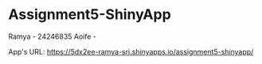 # Assignment5-ShinyApp
Ramya - 24246835
Aoife - 

App's URL: https://5dx2ee-ramya-sri.shinyapps.io/assignment5-shinyapp/